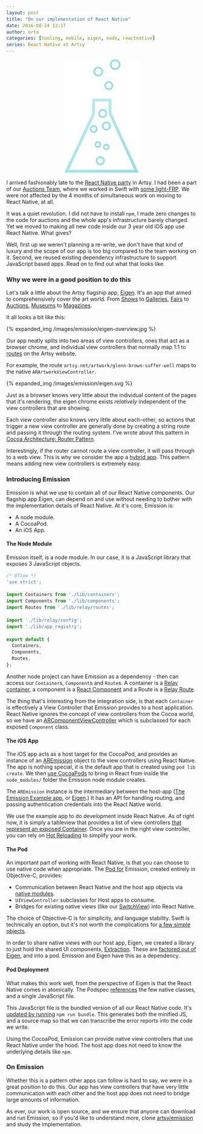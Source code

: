 ```yaml
---
layout: post
title: "On our implementation of React Native"
date: 2016-08-24 12:17
author: orta
categories: [tooling, mobile, eigen, node, reactnative]
series: React Native at Artsy
---
```


<center>
 <img src="/images/emission/emission-logo-artsy.svg" style="height:300px;">
</center>

I arrived fashionably late to the [React Native party][architectual] in Artsy. I had been a part of our [Auctions Team][auctions_team], where we worked in Swift with [some light-FRP][interstellar]. We were not affected by the 4 months of simultaneous work on moving to React Native, at all.

It was a quiet revolution. I did not have to install `npm`, I made zero changes to the code for auctions and the whole app's infrastructure barely changed. Yet we moved to making all new code inside our 3 year old iOS app use React Native. What gives? 

Well, first up we weren't planning a re-write, we don't have that kind of luxury and the scope of our app is too big compared to the team working on it. Second, we reused existing dependency infrastructure to support JavaScript based apps. Read on to find out what that looks like.

<!-- more -->

### Why we were in a good position to do this

Let's talk a little about the Artsy flagship app, [Eigen][eigen]. It's an app that aimed to comprehensively cover the art world. From [Shows](https://www.artsy.net/shows) to [Galleries](https://www.artsy.net/galleries), [Fairs](https://www.artsy.net/art-fairs) to [Auctions](https://www.artsy.net/auctions), [Museums](https://www.artsy.net/institutions) to [Magazines](https://www.artsy.net/articles).

It all looks a bit like this: 

{% expanded_img /images/emission/eigen-overview.jpg %}

Our app neatly splits into two areas of view controllers, ones that act as a browser chrome, and individual view controllers that normally map 1:1 to [routes][ar_router] on the Artsy website. 

For example, the route `artsy.net/artwork/glenn-brown-suffer-well` maps to the native `ARArtworkViewController`.

{% expanded_img /images/emission/eigen.svg %}

Just as a browser knows very little about the individual content of the pages that it's rendering, the eigen chrome exists _relatively_ independent of the view controllers that are showing. 

Each view controller also knows very little about each-other, so actions that trigger a new view controller are generally done by creating a string route and passing it through the routing system. I've wrote about this pattern in [Cocoa Architecture: Router Pattern][router_pattern]. 

Interestingly, if the router cannot route a view controller, it will pass through to a web view. This is why we consider the app a [hybrid app][hybrid_app]. This pattern means adding new view controllers is extremely easy.

### Introducing Emission

Emission is what we use to contain all of our React Native components. Our flagship app Eigen, can depend on and use without needing to bother with the implementation details of React Native. At it's core, Emission is:

- A node module.
- A CocoaPod.
- An iOS App.

#### The Node Module

Emission itself, is a node module. In our case, it is a JavaScript library that exposes 3 JavaScript objects.

``` javascript
/* @flow */
'use strict';

import Containers from './lib/containers';
import Components from './lib/components';
import Routes from './lib/relay/routes';

import './lib/relay/config';
import './lib/app_registry';

export default {
  Containers,
  Components,
  Routes,
};
```

Another node project can have Emission as a dependency - then can access our `Container`s, `Component`s and `Route`s. A container is a [Relay container][relay_cont], a component is a [React Component][react_component] and a Route is a [Relay Route][relay_route].

The thing that's interesting from the integration side, is that each `Container` is effectively a View Controller that Emission provides to a host application. React Native ignores  the concept of view controllers from the Cocoa world, so we have an [ARComponentViewController][arcomponent] which is subclassed for each exposed `Component` class. 

#### The iOS App

The iOS app acts as a host target for the CocoaPod, and provides an instance of an [AREmission][ar_emission] object to the view controllers using React Native. The app is nothing special, it is the default app that is created using `pod lib create`. We then [use CocoaPods][pods_emission] to bring in React from inside the `node_modules/` folder the Emission node module creates.

The `AREmission` instance is the intermediary between the host-app ([The Emission Example app][example_emission], or [Eigen][eigen_emission].) It has an API for handling routing, and passing authentication credentials into the React Native world.

We use the example app to do development inside React Native. As of right now, it is simply a tableview that provides a list of view controllers [that represent an exposed Container][app_delegate_cont]. Once you are in the right view controller, you can rely on [Hot Reloading][reloading] to simplify your work.

#### The Pod

An important part of working with React Native, is that you can choose to use native code when appropriate. The [Pod for][podspec] Emission, created entirely in Objective-C, provides:

* Communication between React Native and the host app objects via [native modules][native_modules].
* `UIViewController` subclasses for Host apps to consume.
* Bridges for existing native views (like our [SwitchView][switch_view]) into React Native.
 
The choice of Objective-C is for simplicity, and language stability. Swift is technically an option, but it's not  worth the complications for [a few simple objects][emission_pod_classes]. 

In order to share native views with our host app, Eigen, we created a library to just hold the shared UI components, [Extraction][extraction]. These are [factored out of Eigen][extraction_files], and into a pod. Emission and Eigen have this as a dependency.

#### Pod Deployment

What makes this work well, from the perspective of Eigen is that the React Native comes in atomically. The Podspec [references][emission_resource] the few native classes, and a single JavaScript file. 

This JavaScript file is the bundled version of all our React Native code. It's [updated  by running][emission_run_bundle] `npm run bundle`. This generates both the minified JS, and a source map so that we can transcribe the error reports into the code we write.

Using the CocoaPod, Emission can provide native view controllers that use React Native under the hood. The host app does not need to know the underlying details like `npm`.

### On Emission

Whether this is a pattern other apps can follow is hard to say, we were in a great position to do this. Our app has view controllers that have very little communication with each other and the host app does not need to bridge large amounts of information. 

As ever, our work is open source, and we ensure that anyone can download and run Emission, so if you'd like to understand more, clone [artsy/emission][repo] and study the implementation.   

[auctions_team]: /blog/2016/08/09/the-tech-behind-live-auction-integration/
[interstellar]: https://cocoapods.org/pods/Interstellar
[eigen]: https://github.com/artsy/eigen/
[router_pattern]: https://artsy.github.io/blog/2015/08/15/Cocoa-Architecture-Router-Pattern/
[hybrid_app]: http://artsy.github.io/blog/2015/08/24/Cocoa-Architecture-Hybrid-Apps/
[ar_emission]: https://github.com/artsy/emission/blob/master/Pod/Classes/Core/AREmission.m
[example_emission]: https://github.com/artsy/emission/blob/eb9d0f6ca0edd3eb9f07dd9ff3b8499f095bc45b/Example/Emission/AppDelegate.m#L56
[eigen_emission]: https://github.com/artsy/eigen/blob/41b00f6fe497de9e902315104089370dea417017/Artsy/App/ARAppDelegate%2BEmission.m
[reloading]: http://facebook.github.io/react-native/releases/0.31/docs/debugging.html#automatic-reloading
[relay_cont]: https://facebook.github.io/relay/docs/api-reference-relay-container.html
[react_component]: https://facebook.github.io/react/docs/component-api.html
[relay_route]: https://facebook.github.io/relay/docs/guides-routes.html#content
[pods_emission]: https://github.com/artsy/emission/blob/eb9d0f6ca0edd3eb9f07dd9ff3b8499f095bc45b/Example/Podfile
[app_delegate_cont]: https://github.com/artsy/emission/blob/eb9d0f6ca0edd3eb9f07dd9ff3b8499f095bc45b/Example/Emission/AppDelegate.m#L159-L169
[podspec]: https://github.com/artsy/emission/blob/eb9d0f6ca0edd3eb9f07dd9ff3b8499f095bc45b/Emission.podspec
[native_modules]: https://facebook.github.io/react-native/docs/native-modules-ios.html
[emission_pod_classes]: https://github.com/artsy/emission/tree/eb9d0f6ca0edd3eb9f07dd9ff3b8499f095bc45b/Pod/Classes
[extraction]: https://github.com/artsy/extraction
[extraction_files]: https://github.com/artsy/extraction/tree/d6a32186f7098eb2ec5d05e2fb5302a8378eff70/Extraction/Classes
[emission_resource]: https://github.com/artsy/emission/blob/master/Emission.podspec#L17-L18
[emission_bundling]: https://github.com/artsy/emission/blob/eb9d0f6ca0edd3eb9f07dd9ff3b8499f095bc45b/package.json#L7
[emission_run_bundle]: https://github.com/artsy/emission/blob/eb9d0f6ca0edd3eb9f07dd9ff3b8499f095bc45b/package.json#L7
[arcomponent]: https://github.com/artsy/emission/blob/eb9d0f6ca0edd3eb9f07dd9ff3b8499f095bc45b/Pod/Classes/ViewControllers/ARComponentViewController.m
[ar_router]: https://github.com/artsy/eigen/blob/master/Artsy/App/ARSwitchBoard.m#L122
[switch_view]: https://github.com/artsy/extraction/blob/d6a32186f7098eb2ec5d05e2fb5302a8378eff70/Extraction/Classes/ARSwitchView.m
[architectual]: /blog/2016/08/15/React-Native-at-Artsy/
[repo]: https://github.com/artsy/emission#reactions--emissions